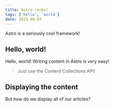 ```yaml
---
title: Astro rocks!
tags: ['hello', 'world']
date: 2023-08-07
---
```


Astro is a seriously cool framework!

## Hello, world!

Hello, world! Writing content in Astro is very easy!

> Just use the Content Collections API!

## Displaying the content

But how do we display all of our articles?